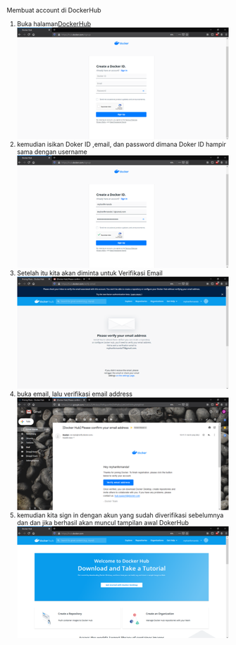 Membuat account di DockerHub

1. Buka halaman[DockerHub](https://hub.docker.com/signup)
![image](https://github.com/reyhanfernanda/UTS-tcc-175610078/blob/master/gambar-02.png)
2. kemudian isikan Doker ID ,email, dan password dimana Doker ID hampir sama dengan username
![image](https://github.com/reyhanfernanda/UTS-tcc-175610078/blob/master/gambar-03.png)
3. Setelah itu kita akan diminta untuk Verifikasi Email
![image](https://github.com/reyhanfernanda/UTS-tcc-175610078/blob/master/gambar-04.png)
4. buka email, lalu verifikasi email address
![image](https://github.com/reyhanfernanda/UTS-tcc-175610078/blob/master/gambar-05.png)
5. kemudian kita sign in dengan akun yang sudah diverifikasi sebelumnya dan dan jika berhasil akan muncul tampilan awal DokerHub
![image](https://github.com/reyhanfernanda/UTS-tcc-175610078/blob/master/gambar-06.png)
